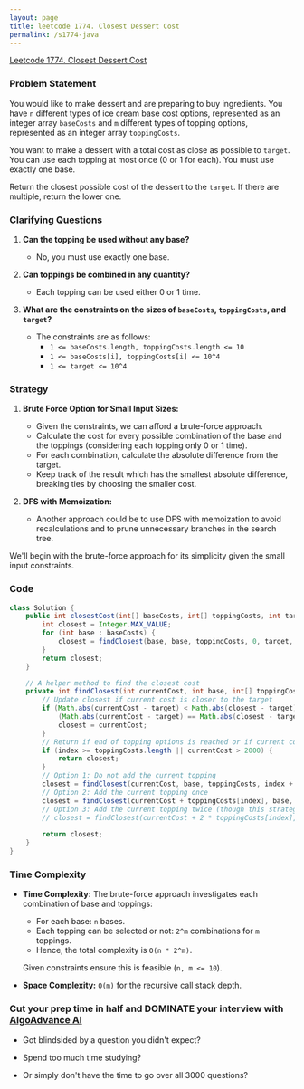 ```yaml
---
layout: page
title: leetcode 1774. Closest Dessert Cost
permalink: /s1774-java
---
```

[Leetcode 1774. Closest Dessert Cost](https://algoadvance.github.io/algoadvance/l1774)
### Problem Statement

You would like to make dessert and are preparing to buy ingredients. You have `n` different types of ice cream base cost options, represented as an integer array `baseCosts` and `m` different types of topping options, represented as an integer array `toppingCosts`.

You want to make a dessert with a total cost as close as possible to `target`. You can use each topping at most once (0 or 1 for each). You must use exactly one base.

Return the closest possible cost of the dessert to the `target`. If there are multiple, return the lower one.

### Clarifying Questions

1. **Can the topping be used without any base?**
   - No, you must use exactly one base.

2. **Can toppings be combined in any quantity?**
   - Each topping can be used either 0 or 1 time.

3. **What are the constraints on the sizes of `baseCosts`, `toppingCosts`, and `target`?**
   - The constraints are as follows:
     - `1 <= baseCosts.length, toppingCosts.length <= 10`
     - `1 <= baseCosts[i], toppingCosts[i] <= 10^4`
     - `1 <= target <= 10^4`

### Strategy

1. **Brute Force Option for Small Input Sizes:**
   - Given the constraints, we can afford a brute-force approach.
   - Calculate the cost for every possible combination of the base and the toppings (considering each topping only 0 or 1 time).
   - For each combination, calculate the absolute difference from the target.
   - Keep track of the result which has the smallest absolute difference, breaking ties by choosing the smaller cost.

2. **DFS with Memoization:**
   - Another approach could be to use DFS with memoization to avoid recalculations and to prune unnecessary branches in the search tree.

We'll begin with the brute-force approach for its simplicity given the small input constraints.

### Code

```java
class Solution {
    public int closestCost(int[] baseCosts, int[] toppingCosts, int target) {
        int closest = Integer.MAX_VALUE;
        for (int base : baseCosts) {
            closest = findClosest(base, base, toppingCosts, 0, target, closest);
        }
        return closest;
    }

    // A helper method to find the closest cost
    private int findClosest(int currentCost, int base, int[] toppingCosts, int index, int target, int closest) {
        // Update closest if current cost is closer to the target
        if (Math.abs(currentCost - target) < Math.abs(closest - target) ||
            (Math.abs(currentCost - target) == Math.abs(closest - target) && currentCost < closest)) {
            closest = currentCost;
        }
        // Return if end of topping options is reached or if current cost surpasses a large threshold (for optimization)
        if (index >= toppingCosts.length || currentCost > 2000) {
            return closest;
        }
        // Option 1: Do not add the current topping
        closest = findClosest(currentCost, base, toppingCosts, index + 1, target, closest);
        // Option 2: Add the current topping once
        closest = findClosest(currentCost + toppingCosts[index], base, toppingCosts, index + 1, target, closest);
        // Option 3: Add the current topping twice (though this strategy didn't specify twice, we consider 0 or 1)
        // closest = findClosest(currentCost + 2 * toppingCosts[index], base, toppingCosts, index + 1, target, closest);
        
        return closest;
    }
}
```

### Time Complexity

- **Time Complexity:** The brute-force approach investigates each combination of base and toppings:
  - For each base: `n` bases.
  - Each topping can be selected or not: `2^m` combinations for `m` toppings.
  - Hence, the total complexity is `O(n * 2^m)`.
  
  Given constraints ensure this is feasible (`n, m <= 10`).

- **Space Complexity:** `O(m)` for the recursive call stack depth.


### Cut your prep time in half and DOMINATE your interview with [AlgoAdvance AI](https://algoAdvance.com)

- Got blindsided by a question you didn't expect?

- Spend too much time studying?

- Or simply don't have the time to go over all 3000 questions?


